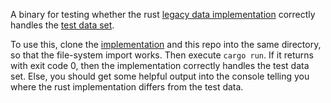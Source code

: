 A binary for testing whether the rust [legacy data implementation](https://github.com/ssbrs/legacy-msg-data) correctly handles the [test data set](https://github.com/sunrise-choir/legacy-value-testdata).

To use this, clone the [implementation](https://github.com/ssbrs/legacy-msg-data) and this repo into the same directory, so that the file-system import works. Then execute `cargo run`. If it returns with exit code 0, then the implementation correctly handles the test data set. Else, you should get some helpful output into the console telling you where the rust implementation differs from the test data.
